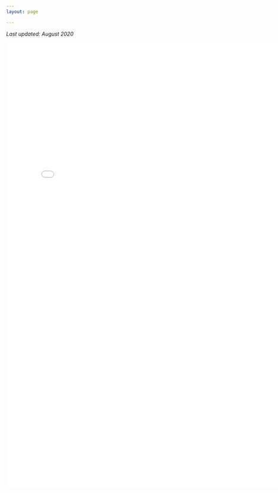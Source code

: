 ```yaml
---
layout: page

---
```


*Last updated: August 2020*

<embed src="{{site.github_url}}/assets/BowdenJames_Resume_08.20.pdf" width="790 px" height="1200px" />
